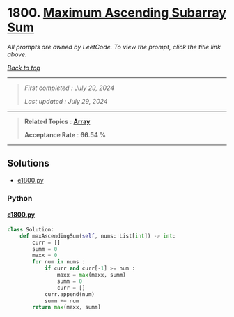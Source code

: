 # 1800. [Maximum Ascending Subarray Sum](<https://leetcode.com/problems/maximum-ascending-subarray-sum>)

*All prompts are owned by LeetCode. To view the prompt, click the title link above.*

*[Back to top](<../README.md>)*

------

> *First completed : July 29, 2024*
>
> *Last updated : July 29, 2024*

------

> **Related Topics** : **[Array](<by_topic/Array.md>)**
>
> **Acceptance Rate** : **66.54 %**

------

## Solutions

- [e1800.py](<../my-submissions/e1800.py>)
### Python
#### [e1800.py](<../my-submissions/e1800.py>)
```Python
class Solution:
    def maxAscendingSum(self, nums: List[int]) -> int:
        curr = []
        summ = 0
        maxx = 0
        for num in nums :
            if curr and curr[-1] >= num :
                maxx = max(maxx, summ)
                summ = 0
                curr = []
            curr.append(num)
            summ += num
        return max(maxx, summ)

```

